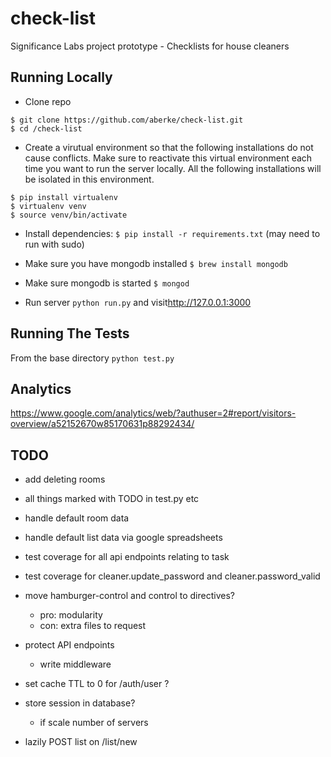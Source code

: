 check-list
==========

Significance Labs project prototype - Checklists for house cleaners


Running Locally
---

* Clone repo 

```
$ git clone https://github.com/aberke/check-list.git
$ cd /check-list
```

* Create a virutual environment so that the following installations do not cause conflicts.  Make sure to reactivate this virtual environment each time you want to run the server locally.  All the following installations will be isolated in this environment.

```
$ pip install virtualenv
$ virtualenv venv
$ source venv/bin/activate
```

* Install dependencies: ```$ pip install -r requirements.txt``` (may need to run with sudo)
* Make sure you have mongodb installed ```$ brew install mongodb```
* Make sure mongodb is started ```$ mongod```

* Run server ```python run.py``` and visit<http://127.0.0.1:3000>


Running The Tests
---
From the base directory ```python test.py```


Analytics
---

<https://www.google.com/analytics/web/?authuser=2#report/visitors-overview/a52152670w85170631p88292434/>



TODO
---

- add deleting rooms

- all things marked with TODO in test.py etc

- handle default room data

- handle default list data via google spreadsheets

- test coverage for all api endpoints relating to task

- test coverage for cleaner.update_password and cleaner.password_valid

- move hamburger-control and control to directives?
	- pro: modularity
	- con: extra files to request

- protect API endpoints
	- write middleware


- set cache TTL to 0 for /auth/user ?

- store session in database?
	- if scale number of servers

- lazily POST list on /list/new

	











